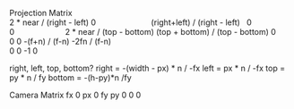 Projection Matrix  
2 * near / (right - left) 0                         (right+left) / (right - left)   0<br>
0                         2 * near / (top - bottom) (top + bottom) / (top - bottom) 0<br>
0                         0                         -(f+n) / (f-n)                  -2fn / (f-n)<br>
0                         0                         -1                              0<br>

right, left, top, bottom?
right = -(width - px) * n / -fx
left = px * n / -fx
top = py * n / fy
bottom = -(h-py)*n /fy

Camera Matrix
fx 0 px
0 fy py
0 0 0
